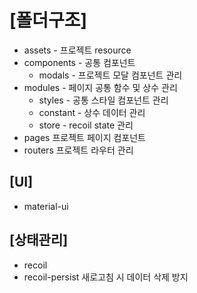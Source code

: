 # [폴더구조]
+  assets - 프로젝트 resource
+  components - 공통 컴포넌트
    + modals - 프로젝트 모달 컴포넌트 관리
+ modules - 페이지 공통 함수 및 상수 관리
    + styles - 공통 스타일 컴포넌트 관리
    + constant - 상수 데이터 관리
    + store - recoil state 관리
+ pages 프로젝트 페이지 컴포넌트
+ routers 프로젝트 라우터 관리
## [UI]
+ material-ui
## [상태관리] 
+ recoil
+ recoil-persist 새로고침 시 데이터 삭제 방지
